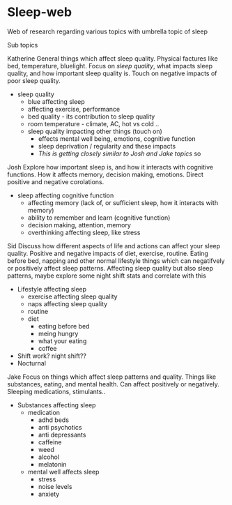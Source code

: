 # Sleep-web
Web of research regarding various topics with umbrella topic of sleep

Sub topics

Katherine
General things which affect sleep quality.  Physical factures like bed, temperature, bluelight. Focus on *sleep quality*, what impacts sleep quality, and how important sleep quality is.  Touch on negative impacts of poor sleep quality.
- sleep quality 
    - blue affecting sleep
    - affecting exercise, performance
    - bed quality - its contribution to sleep quality
    - room temperature - climate, AC, hot vs cold ..
    - sleep quality impacting other things (touch on)
        - effects mental well being, emotions, cognitive function
        - sleep deprivation / regularity and these impacts
        - *This is getting closely similar to Josh and Jake topics* so 
     
Josh
Explore how important sleep is, and how it interacts with cognitive functions.  How it affects memory, decision making, emotions.  Direct positive and negative corolations.
- sleep affecting cognitive function
    - affecting memory (lack of, or sufficient sleep, how it interacts with memory)
    - ability to remember and learn (cognitive function)
    - decision making, attention, memory
    - overthinking affecting sleep, like stress

Sid
Discuss how different aspects of life and actions can affect your sleep quality.  Positive and negative impacts of diet, exercise, routine.  Eating before bed, napping and other normal lifestyle things which can negatifvely or positively affect sleep patterns.  Affecting sleep quality but also sleep patterns, maybe explore some night shift stats and correlate with this
- Lifestyle affecting sleep
    - exercise affecting sleep quality
    - naps affecting sleep quality
    - routine
    - diet
        - eating before bed
        - meing hungry
        - what your eating
        - coffee
- Shift work? night shift??
- Nocturnal

Jake
Focus on things which affect sleep patterns and quality. Things like substances, eating, and mental health.  Can affect positively or negatively.  Sleeping medications, stimulants..
- Substances affecting sleep
    - medication
        - adhd beds
        - anti psychotics
        - anti depressants
        - caffeine
        - weed
        - alcohol
        - melatonin
    - mental well affects sleep
        - stress
        - noise levels
        - anxiety


